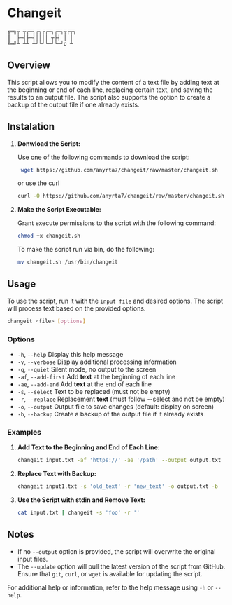 # **Changeit**

``` text
╔═╗┬ ┬┌─┐┌┐┌┌─┐┌─┐┬┌┬┐
║  ├─┤├─┤││││ ┬├┤ │ │ 
╚═╝┴ ┴┴ ┴┘└┘└─┘└─┘o ┴
```

## Overview

This script allows you to modify the content of a text file by adding text at the beginning or end of each line, replacing certain text, and saving the results to an output file. The script also supports the option to create a backup of the output file if one already exists.

## Instalation

1. **Donwload the Script:**

   Use one of the following commands to download the script:

   ```bash
    wget https://github.com/anyrta7/changeit/raw/master/changeit.sh
    ```

    or use the curl

    ```bash
    curl -O https://github.com/anyrta7/changeit/raw/master/changeit.sh
    ```

2. **Make the Script Executable:**

    Grant execute permissions to the script with the following command:

    ```bash
    chmod +x changeit.sh
    ```

    To make the script run via bin, do the following:

    ```bash
    mv changeit.sh /usr/bin/changeit
    ```

## Usage

To use the script, run it with the `input file` and desired options. The script will process text based on the provided options.

```bash
changeit <file> [options]
```

### Options

- `-h`,  `--help` Display this help message
- `-v`,  `--verbose` Display additional processing information
- `-q`,  `--quiet` Silent mode, no output to the screen
- `-af`, `--add-first` Add **text** at the beginning of each line
- `-ae`, `--add-end` Add **text** at the end of each line
- `-s`,  `--select` Text to be replaced (must not be empty)
- `-r`,  `--replace` Replacement **text** (must follow --select and not be empty)
- `-o`,  `--output` Output file to save changes (default: display on screen)
- `-b`,  `--backup` Create a backup of the output file if it already exists

### Examples

1. **Add Text to the Beginning and End of Each Line:**

    ```bash
    changeit input.txt -af 'https://' -ae '/path' --output output.txt
    ```

2. **Replace Text with Backup:**

    ```bash
    changeit input1.txt -s 'old_text' -r 'new_text' -o output.txt -b
    ```

3. **Use the Script with stdin and Remove Text:**

    ```bash
    cat input.txt | changeit -s 'foo' -r ''
    ```

## Notes

- If no `--output` option is provided, the script will overwrite the original input files.
- The `--update` option will pull the latest version of the script from GitHub. Ensure that `git`, `curl`, or `wget` is available for updating the script.

For additional help or information, refer to the help message using `-h` or `--help`.